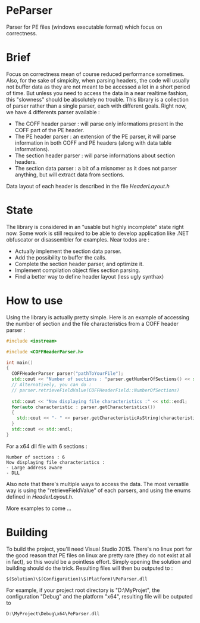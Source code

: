 # PeParser
Parser for PE files (windows executable format) which focus on correctness.

# Brief
Focus on correctness mean of course reduced performance sometimes. Also, for the sake of simpicity, when parsing headers, the code will usually not buffer data as they are not meant to be accessed a lot in a short period of time. But unless you need to access the data in a near realtime fashion, this "slowness" should be absolutely no trouble.
This library is a collection of parser rather than a single parser, each with different goals. Right now, we have 4 differents parser available :
- The COFF header parser    : will parse only informations present in the COFF part of the PE header.
- The PE header parser      : an extension of the PE parser, it will parse information in both COFF and PE headers (along with data table informations).
- The section header parser : will parse informations about section headers.
- The section data parser   : a bit of a misnomer as it does not parser anything, but will extract data from sections.

Data layout of each header is described in the file *HeaderLayout.h*

# State
The library is considered in an "usable but highly incomplete" state right now. Some work is still required to be able to develop application like .NET obfuscator or disassembler for examples. Near todos are :
- Actually implement the section data parser.
- Add the possibility to buffer the calls.
- Complete the section header parser, and optimize it.
- Implement compilation object files section parsing.
- Find a better way to define header layout (less ugly synthax)

# How to use
Using the library is actually pretty simple. Here is an example of accessing the number of section and the file characteristics from a COFF header parser :

```C++
#include <iostream>

#include <COFFHeaderParser.h>

int main()
{
  COFFHeaderParser parser("pathToYourFile");
  std::cout << "Number of sections : "parser.getNumberOfSections() << std::endl;
  // Alternatively, you can do :
  // parser.retrieveFieldValue(COFFHeaderField::NumberOfSections)
  
  std::cout << "Now displaying file characteristics :" << std::endl;
  for(auto characteristic : parser.getCharacteristics())
  {
    std::cout << "- " << parser.getCharacteristicAsString(characteristic);
  }
  std::cout << std::endl;
}
```

For a x64 dll file with 6 sections :
```
Number of sections : 6
Now displaying file characteristics :
- Large address aware
- DLL
```

Also note that there's multiple ways to access the data. The most versatile way is using the "retrieveFieldValue" of each parsers, and using the enums defined in *HeaderLayout.h*.

More examples to come ...

# Building
To build the project, you'll need Visual Studio 2015. There's no linux port for the good reason that PE files on linux are pretty rare (they do not exist at all in fact), so this would be a pointless effort.
Simply opening the solution and building should do the trick. Resulting files will then bu outputed to :
```
$(Solution)\$(Configuration)\$(Platform)\PeParser.dll
```
For example, if your project root directory is "D:\MyProjet", the configuration "Debug" and the platform "x64", resulting file will be outputed to

```
D:\MyProject\Debug\x64\PeParser.dll
```
